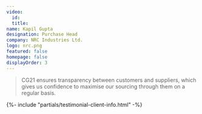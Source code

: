 ```yaml
---
video:
  id:
  title:
name: Kapil Gupta
designation: Purchase Head
company: NRC Industries Ltd.
logo: nrc.png
featured: false
homepage: false
displayOrder: 3
---
```


> CG21 ensures transparency between customers and suppliers, which gives us confidence to maximise our sourcing through them on a regular basis.

<!-- > CG21 ensures transparency between customers and suppliers, which gives us confidence to maximise our sourcing through them on a regular basis. CG21 delivers what they promise which has helped NRC Industries to source quality products at competitive prices from different origins. -->

{%- include "partials/testimonial-client-info.html" -%}

